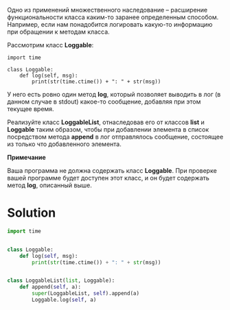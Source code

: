 Одно из применений множественного наследование – расширение функциональности класса каким-то заранее определенным
способом. Например, если нам понадобится логировать какую-то информацию при обращении к методам класса.

Рассмотрим класс **Loggable**:

```
import time

class Loggable:
    def log(self, msg):
        print(str(time.ctime()) + ": " + str(msg))
```

У него есть ровно один метод **log**, который позволяет выводить в лог (в данном случае в stdout) какое-то сообщение,
добавляя при этом текущее время.

Реализуйте класс **LoggableList**, отнаследовав его от классов **list** и **Loggable** таким образом, чтобы при
добавлении элемента в список посредством метода **append** в лог отправлялось сообщение, состоящее из только что
добавленного элемента.

**Примечание**

Ваша программа не должна содержать класс **Loggable**. При проверке вашей программе будет доступен этот класс, и он
будет содержать метод **log﻿**, описанный выше.

# Solution

```python
import time


class Loggable:
    def log(self, msg):
        print(str(time.ctime()) + ": " + str(msg))


class LoggableList(list, Loggable):
    def append(self, a):
        super(LoggableList, self).append(a)
        Loggable.log(self, a)

```
